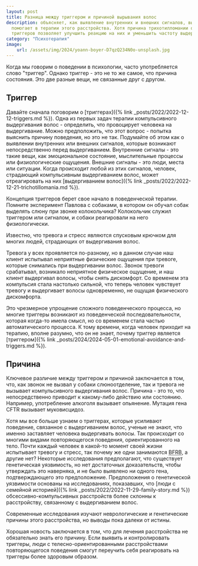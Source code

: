 ```yaml
---
layout: post
title: Разница между триггером и причиной вырывания волос
description: объясняет, как выявление внутренних и внешних сигналов, вызывающих компульсивное выдергивание волос, 
  помогает в терапии этого расстройства. Хотя причина трихотилломании остается неизвестной, понимание и контроль
  триггеров позволяет улучшить реакцию на них и уменьшить частоту выдергивания волос.
category: "Психотерапия"
image:
    url: /assets/img/2024/yoann-boyer-D7qzQ234N0o-unsplash.jpg
---
```


Когда мы говорим о поведении в психологии, часто употребляется слово "триггер". Однако триггер - это не то же самое, что причина состояния. 
Это две разные вещи, не связанные друг с другом.

## Триггер
Давайте сначала поговорим о [триггерах]({% link _posts/2022/2022-12-12-triggers.md %}). Одна из первых задач терапии 
компульсивного выдергивания волос - определить, что провоцирует человека на выдергивание. Можно предположить, 
что этот вопрос - попытка выяснить причину поведения, но это не так. 
Подумайте об этом как о выявлении внутренних или внешних сигналов, которые возникают непосредственно перед выдергиванием. 
Внутренние сигналы - это такие вещи, как эмоциональное состояние, мыслительные процессы или физиологические ощущения. 
Внешние сигналы - это люди, места или ситуации. Когда происходит любой из этих сигналов, человек, страдающий компульсивным 
выдергиванием волос, может отреагировать на них [выдергиванием волос]({% link _posts/2022/2022-12-21-trichotillomania.md %}).

Концепция триггеров берет свое начало в поведенческой терапии. Помните эксперимент Павлова с собаками, в котором он обучал 
собак выделять слюну при звонке колокольчика? Колокольчик служил триггером или сигналом, и собаки реагировали на него физиологически.

Известно, что тревога и стресс являются спусковым крючком для многих людей, страдающих от выдергивания волос.

Тревога у всех проявляется по-разному, но в данном случае наш клиент испытывал неприятные физические ощущения при тревоге, 
которые снимались при выдергивании волос. Звонок тревоги срабатывал, возникало неприятное физическое ощущение, и наш клиент 
выдергивал волосы, чтобы снять дискомфорт. Со временем эта компульсия стала настолько сильной, что теперь человек чувствует 
тревогу и выдергивает волосы одновременно, не ощущая физического дискомфорта.

Это чрезмерное упрощение сложного поведенческого процесса, но многие триггеры возникают из поведенческой последовательности, 
которая когда-то имела смысл, но со временем стала частью автоматического процесса. К тому времени, когда человек приходит 
на терапию, вполне разумно, что он не знает, почему триггер является [триггером]({% link _posts/2024/2024-05-01-emotional-avoidance-and-triggers.md %}).

## Причина
Ключевое различие между триггером и причиной заключается в том, что, как звонок не вызвал у собаки слюноотделение, так 
и тревога не вызывает компульсивного выдергивания волос. Причина - это то, что непосредственно приводит к какому-либо 
действию или состоянию. Например, употребление алкоголя вызывает опьянение. Мутация гена CFTR вызывает муковисцидоз.

Хотя мы все больше узнаем о триггерах, которые усиливают поведение, связанное с выдергиванием волос, ученые не знают, что 
именно заставляет человека выдергивать волосы. Так происходит со многими видами повторяющегося поведения, ориентированного 
на тело. Почти каждый человек в какой-то момент своей жизни испытывает тревогу и стресс, так почему же одни занимаются <abbr title="BFRB - это аббревиатура, которая означает
'Body-Focused Repetitive Behaviors' (повторяющиеся поведенческие действия, связанные с телом). Это группа психических расстройств,
характеризующихся повторяющимися действиями, такими как выдирание волос, кусание ногтей, скрежет зубами и другие подобные
действия, которые привлекают внимание к телу. Трихотилломания является одним из типов BFRB.">BFRB</abbr>, а
другие нет? Некоторые исследования предполагают, что существует генетическая уязвимость, но нет достаточных доказательств, 
чтобы утверждать это наверняка, и не было выявлено ни одного гена, подтверждающего это предположение. Предположения о генетической 
уязвимости основаны на исследованиях, показавших, что [люди с семейной историей]({% link _posts/2022/2022-11-29-family-story.md %}) обсессивно-компульсивных расстройств более склонны
к расстройству, связанному с выдергиванием волос.

Современные исследования изучают неврологические и генетические причины этого расстройства, но выводы пока далеки от истины.

Хорошая новость заключается в том, что для лечения расстройства не обязательно знать его причину. Если выявить и контролировать 
триггеры, люди с телесно-ориентированными расстройствами повторяющегося поведения смогут переучить себя реагировать 
на триггеры более здоровым образом.
